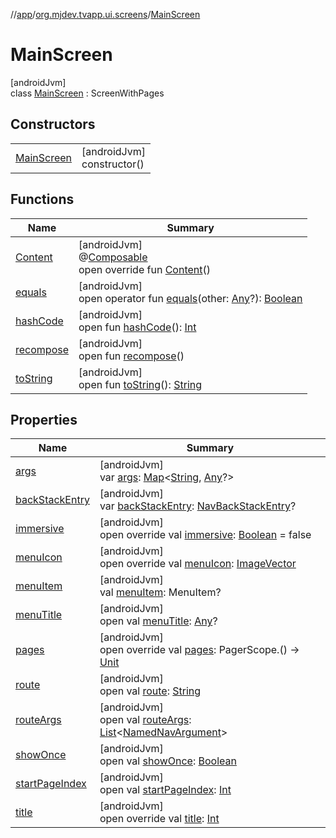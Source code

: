 //[app](../../../index.md)/[org.mjdev.tvapp.ui.screens](../index.md)/[MainScreen](index.md)

# MainScreen

[androidJvm]\
class [MainScreen](index.md) : ScreenWithPages

## Constructors

| | |
|---|---|
| [MainScreen](-main-screen.md) | [androidJvm]<br>constructor() |

## Functions

| Name | Summary |
|---|---|
| [Content](-content.md) | [androidJvm]<br>@[Composable](https://developer.android.com/reference/kotlin/androidx/compose/runtime/Composable.html)<br>open override fun [Content](-content.md)() |
| [equals](../../org.mjdev.tvapp.widget/-refresh-action/index.md#585090901%2FFunctions%2F-912451524) | [androidJvm]<br>open operator fun [equals](../../org.mjdev.tvapp.widget/-refresh-action/index.md#585090901%2FFunctions%2F-912451524)(other: [Any](https://kotlinlang.org/api/latest/jvm/stdlib/kotlin/-any/index.html)?): [Boolean](https://kotlinlang.org/api/latest/jvm/stdlib/kotlin/-boolean/index.html) |
| [hashCode](../../org.mjdev.tvapp.widget/-refresh-action/index.md#1794629105%2FFunctions%2F-912451524) | [androidJvm]<br>open fun [hashCode](../../org.mjdev.tvapp.widget/-refresh-action/index.md#1794629105%2FFunctions%2F-912451524)(): [Int](https://kotlinlang.org/api/latest/jvm/stdlib/kotlin/-int/index.html) |
| [recompose](../-web-screen/index.md#-343742199%2FFunctions%2F-912451524) | [androidJvm]<br>open fun [recompose](../-web-screen/index.md#-343742199%2FFunctions%2F-912451524)() |
| [toString](../../org.mjdev.tvapp.widget/-refresh-action/index.md#1616463040%2FFunctions%2F-912451524) | [androidJvm]<br>open fun [toString](../../org.mjdev.tvapp.widget/-refresh-action/index.md#1616463040%2FFunctions%2F-912451524)(): [String](https://kotlinlang.org/api/latest/jvm/stdlib/kotlin/-string/index.html) |

## Properties

| Name | Summary |
|---|---|
| [args](../-web-screen/index.md#-1115844043%2FProperties%2F-912451524) | [androidJvm]<br>var [args](../-web-screen/index.md#-1115844043%2FProperties%2F-912451524): [Map](https://kotlinlang.org/api/latest/jvm/stdlib/kotlin.collections/-map/index.html)&lt;[String](https://kotlinlang.org/api/latest/jvm/stdlib/kotlin/-string/index.html), [Any](https://kotlinlang.org/api/latest/jvm/stdlib/kotlin/-any/index.html)?&gt; |
| [backStackEntry](../-web-screen/index.md#-1823436735%2FProperties%2F-912451524) | [androidJvm]<br>var [backStackEntry](../-web-screen/index.md#-1823436735%2FProperties%2F-912451524): [NavBackStackEntry](https://developer.android.com/reference/kotlin/androidx/navigation/NavBackStackEntry.html)? |
| [immersive](immersive.md) | [androidJvm]<br>open override val [immersive](immersive.md): [Boolean](https://kotlinlang.org/api/latest/jvm/stdlib/kotlin/-boolean/index.html) = false |
| [menuIcon](menu-icon.md) | [androidJvm]<br>open override val [menuIcon](menu-icon.md): [ImageVector](https://developer.android.com/reference/kotlin/androidx/compose/ui/graphics/vector/ImageVector.html) |
| [menuItem](../-web-screen/index.md#1607825696%2FProperties%2F-912451524) | [androidJvm]<br>val [menuItem](../-web-screen/index.md#1607825696%2FProperties%2F-912451524): MenuItem? |
| [menuTitle](../-web-screen/index.md#37564943%2FProperties%2F-912451524) | [androidJvm]<br>open val [menuTitle](../-web-screen/index.md#37564943%2FProperties%2F-912451524): [Any](https://kotlinlang.org/api/latest/jvm/stdlib/kotlin/-any/index.html)? |
| [pages](pages.md) | [androidJvm]<br>open override val [pages](pages.md): PagerScope.() -&gt; [Unit](https://kotlinlang.org/api/latest/jvm/stdlib/kotlin/-unit/index.html) |
| [route](../-web-screen/index.md#703889279%2FProperties%2F-912451524) | [androidJvm]<br>open val [route](../-web-screen/index.md#703889279%2FProperties%2F-912451524): [String](https://kotlinlang.org/api/latest/jvm/stdlib/kotlin/-string/index.html) |
| [routeArgs](../-splash-screen/index.md#1935224866%2FProperties%2F-912451524) | [androidJvm]<br>open val [routeArgs](../-splash-screen/index.md#1935224866%2FProperties%2F-912451524): [List](https://kotlinlang.org/api/latest/jvm/stdlib/kotlin.collections/-list/index.html)&lt;[NamedNavArgument](https://developer.android.com/reference/kotlin/androidx/navigation/NamedNavArgument.html)&gt; |
| [showOnce](index.md#-750570348%2FProperties%2F-912451524) | [androidJvm]<br>open val [showOnce](index.md#-750570348%2FProperties%2F-912451524): [Boolean](https://kotlinlang.org/api/latest/jvm/stdlib/kotlin/-boolean/index.html) |
| [startPageIndex](index.md#1302055431%2FProperties%2F-912451524) | [androidJvm]<br>open val [startPageIndex](index.md#1302055431%2FProperties%2F-912451524): [Int](https://kotlinlang.org/api/latest/jvm/stdlib/kotlin/-int/index.html) |
| [title](title.md) | [androidJvm]<br>open override val [title](title.md): [Int](https://kotlinlang.org/api/latest/jvm/stdlib/kotlin/-int/index.html) |

